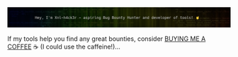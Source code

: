 <center><img src="https://github.com/xnl-h4ck3r/xnl-h4ck3r/blob/main/banner.png"></center>

If my tools help you find any great bounties, consider [BUYING ME A COFFEE](https://ko-fi.com/xnlh4ck3r) ☕ (I could use the caffeine!)...

<a href="https://infosec.exchange/web/@Xnl_h4ck3r" rel="nofollow"></a>

